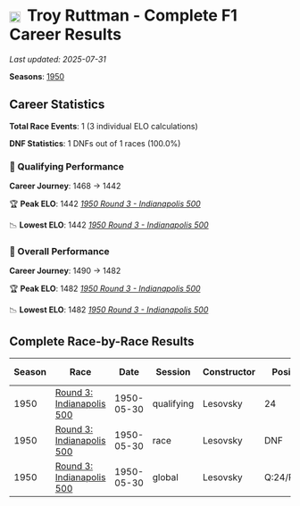 # <img src="https://upload.wikimedia.org/wikipedia/commons/a/a4/Flag_of_the_United_States.svg" alt="United States" width="20" height="auto" style="vertical-align: middle; margin-right: 5px;" onerror="this.outerHTML='🇺🇸'; this.style.marginRight='5px';"/> Troy Ruttman - Complete F1 Career Results

*Last updated: 2025-07-31*

**Seasons**: [1950](../seasons/1950-season-report)

## Career Statistics

**Total Race Events**: 1 (3 individual ELO calculations)

**DNF Statistics**: 1 DNFs out of 1 races (100.0%)

### 🏁 Qualifying Performance
**Career Journey**: 1468 → 1442

🏆 **Peak ELO**: 1442
   *[1950 Round 3 - Indianapolis 500](../seasons/1950-season-report#round-3-indianapolis-500)*

📉 **Lowest ELO**: 1442
   *[1950 Round 3 - Indianapolis 500](../seasons/1950-season-report#round-3-indianapolis-500)*

### 🌟 Overall Performance
**Career Journey**: 1490 → 1482

🏆 **Peak ELO**: 1482
   *[1950 Round 3 - Indianapolis 500](../seasons/1950-season-report#round-3-indianapolis-500)*

📉 **Lowest ELO**: 1482
   *[1950 Round 3 - Indianapolis 500](../seasons/1950-season-report#round-3-indianapolis-500)*


## Complete Race-by-Race Results

| Season | Race | Date | Session | Constructor | Position | Starting ELO | ELO Change | Final ELO | Teammate |
|--------|------|------|---------|-------------|----------|--------------|------------|-----------|----------|
| 1950 | [Round 3: Indianapolis 500](../seasons/1950-season-report#round-3-indianapolis-500) | 1950-05-30 | qualifying | Lesovsky | 24 | 1468 | -26 | 1442 | [<img src="https://upload.wikimedia.org/wikipedia/commons/a/a4/Flag_of_the_United_States.svg" alt="United States" width="20" height="auto" style="vertical-align: middle; margin-right: 5px;" onerror="this.outerHTML='🇺🇸'; this.style.marginRight='5px';"/> George Connor](george-connor) |
| 1950 | [Round 3: Indianapolis 500](../seasons/1950-season-report#round-3-indianapolis-500) | 1950-05-30 | race | Lesovsky | DNF | 1500 | N/A | 1500 | [<img src="https://upload.wikimedia.org/wikipedia/commons/a/a4/Flag_of_the_United_States.svg" alt="United States" width="20" height="auto" style="vertical-align: middle; margin-right: 5px;" onerror="this.outerHTML='🇺🇸'; this.style.marginRight='5px';"/> George Connor](george-connor) |
| 1950 | [Round 3: Indianapolis 500](../seasons/1950-season-report#round-3-indianapolis-500) | 1950-05-30 | global | Lesovsky | Q:24/R:DNF | 1490 | -8 | 1482 | [<img src="https://upload.wikimedia.org/wikipedia/commons/a/a4/Flag_of_the_United_States.svg" alt="United States" width="20" height="auto" style="vertical-align: middle; margin-right: 5px;" onerror="this.outerHTML='🇺🇸'; this.style.marginRight='5px';"/> George Connor](george-connor) |
